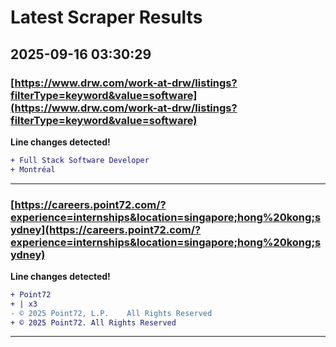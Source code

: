 # Latest Scraper Results

## 2025-09-16 03:30:29

### [https://www.drw.com/work-at-drw/listings?filterType=keyword&value=software](https://www.drw.com/work-at-drw/listings?filterType=keyword&value=software)

**Line changes detected!**

```diff
+ Full Stack Software Developer
+ Montréal
```

---
### [https://careers.point72.com/?experience=internships&location=singapore;hong%20kong;sydney](https://careers.point72.com/?experience=internships&location=singapore;hong%20kong;sydney)

**Line changes detected!**

```diff
+ Point72
+ | x3
- © 2025 Point72, L.P.    All Rights Reserved
+ © 2025 Point72. All Rights Reserved
```

---
